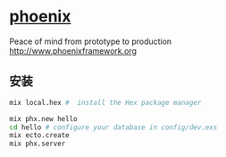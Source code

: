 # [phoenix](https://github.com/phoenixframework/phoenix)

Peace of mind from prototype to production http://www.phoenixframework.org

## 安装

```sh
mix local.hex #  install the Hex package manager

mix phx.new hello
cd hello # configure your database in config/dev.exs
mix ecto.create
mix phx.server
```
